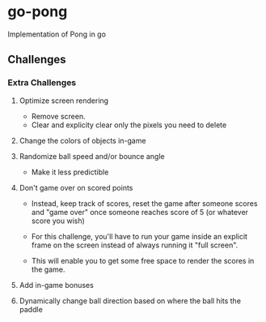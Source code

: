 # go-pong
Implementation of Pong in go

## Challenges
### Extra Challenges

1. Optimize screen rendering

   *  Remove screen.
   *  Clear and explicity clear only the pixels you need to delete

2. Change the colors of objects in-game
3. Randomize ball speed and/or bounce angle
   *  Make it less predictible

4. Don't game over on scored points

   *   Instead, keep track of scores,
   reset the game after someone scores and "game over"
   once someone reaches score of 5 (or whatever score you wish)

   *   For this challenge, you'll have to run your game inside an
   explicit frame on the screen instead of always running it "full screen".

   *  This will enable you to get some free space to render the scores in the game.
5. Add in-game bonuses
6. Dynamically change ball direction based on where the ball hits the paddle

